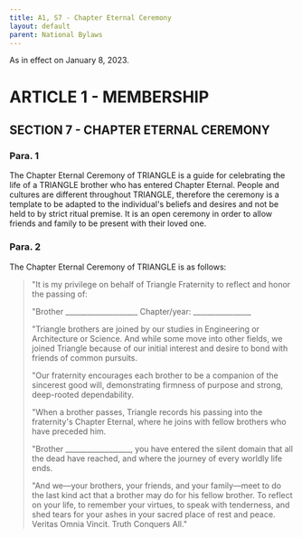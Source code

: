 ```yaml
---
title: A1, S7 - Chapter Eternal Ceremony
layout: default
parent: National Bylaws
---
```


<style type="text/css">
    ol { list-style-type: lower-alpha; }
    ol ol { list-style-type: lower-roman; } 
</style>

As in effect on January 8, 2023.

# ARTICLE 1 - MEMBERSHIP

## SECTION 7 - CHAPTER ETERNAL CEREMONY

### Para. 1

The Chapter Eternal Ceremony of TRIANGLE is a guide for celebrating the life of a
TRIANGLE brother who has entered Chapter Eternal. People and cultures are different
throughout TRIANGLE, therefore the ceremony is a template to be adapted to the
individual's beliefs and desires and not be held to by strict ritual premise. It is an open
ceremony in order to allow friends and family to be present with their loved one.

### Para. 2

The Chapter Eternal Ceremony of TRIANGLE is as follows:

<blockquote>
<p>"It is my privilege on behalf of Triangle Fraternity to reflect and honor the passing of:</p>

<p>"Brother ____________________    Chapter/year: ________________</p>

<p>"Triangle brothers are joined by our studies in Engineering or Architecture or Science. And while some move into other fields, we joined Triangle because of our initial interest and desire to bond with friends of common pursuits.</p>

<p>"Our fraternity encourages each brother to be a companion of the sincerest good will, demonstrating firmness of purpose and strong, deep-rooted dependability.</p>

<p>"When a brother passes, Triangle records his passing into the fraternity's Chapter Eternal, where he joins with fellow brothers who have preceded him.</p>

<p>"Brother __________________, you have entered the silent domain that all the dead have reached, and where the journey of every worldly life ends.</p>

<p>"And we&mdash;your brothers, your friends, and your family&mdash;meet to do the last kind act that a brother may do for his fellow brother. To reflect on your life, to remember your virtues, to speak with tenderness, and shed tears for your ashes in your sacred place of rest and peace. Veritas Omnia Vincit. Truth Conquers All."</p>
</blockquote>
